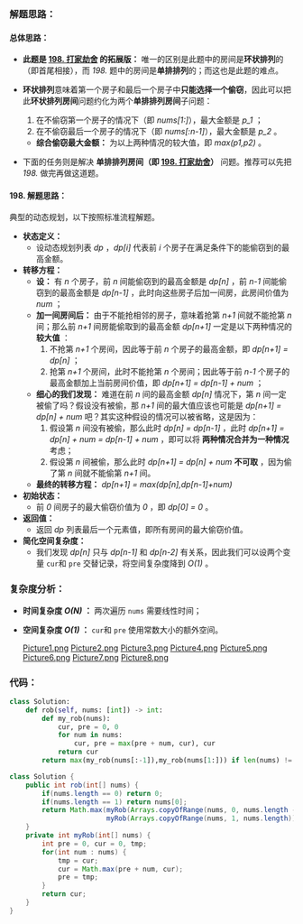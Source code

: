 ### 解题思路：

#### 总体思路：

- **此题是 [198. 打家劫舍](https://leetcode-cn.com/problems/house-robber/solution/da-jia-jie-she-dong-tai-gui-hua-jie-gou-hua-si-lu-/) 的拓展版：** 唯一的区别是此题中的房间是**环状排列**的（即首尾相接），而 *198.* 题中的房间是**单排排列**的；而这也是此题的难点。

- **环状排列**意味着第一个房子和最后一个房子中**只能选择一个偷窃**，因此可以把此**环状排列房间**问题约化为两个**单排排列房间**子问题：

  1. 在不偷窃第一个房子的情况下（即 *nums[1:]*），最大金额是 *p_1* ；
  2. 在不偷窃最后一个房子的情况下（即 *nums[:n-1]*），最大金额是 *p_2* 。

  - **综合偷窃最大金额：** 为以上两种情况的较大值，即 *max(p1,p2)* 。

- 下面的任务则是解决 **单排排列房间（即 [198. 打家劫舍](https://leetcode-cn.com/problems/house-robber/solution/da-jia-jie-she-dong-tai-gui-hua-jie-gou-hua-si-lu-/)）** 问题。推荐可以先把 *198.* 做完再做这道题。

#### 198. 解题思路：

典型的动态规划，以下按照标准流程解题。

- **状态定义：**
  - 设动态规划列表 *dp* ，*dp[i]* 代表前 *i* 个房子在满足条件下的能偷窃到的最高金额。
- **转移方程：**
  - **设：** 有 *n* 个房子，前 *n* 间能偷窃到的最高金额是 *dp[n]* ，前 *n-1* 间能偷窃到的最高金额是 *dp[n-1]* ，此时向这些房子后加一间房，此房间价值为 *num* ；
  - **加一间房间后：** 由于不能抢相邻的房子，意味着抢第 *n+1* 间就不能抢第 *n* 间；那么前 *n+1* 间房能偷取到的最高金额 *dp[n+1]* 一定是以下两种情况的 **较大值** ：
    1. 不抢第 *n+1* 个房间，因此等于前 *n* 个房子的最高金额，即 *dp[n+1] = dp[n]* ；
    2. 抢第 *n+1* 个房间，此时不能抢第 *n* 个房间；因此等于前 *n-1* 个房子的最高金额加上当前房间价值，即 *dp[n+1] = dp[n-1] + num* ；
  - **细心的我们发现：** 难道在前 *n* 间的最高金额 *dp[n]* 情况下，第 *n* 间一定被偷了吗？假设没有被偷，那 *n+1* 间的最大值应该也可能是  *dp[n+1] = dp[n] + num* 吧？其实这种假设的情况可以被省略，这是因为：
    1. 假设第 *n* 间没有被偷，那么此时 *dp[n] = dp[n-1]* ，此时 *dp[n+1] = dp[n] + num = dp[n-1] + num* ，即可以将 **两种情况合并为一种情况** 考虑；
    2. 假设第 *n* 间被偷，那么此时 *dp[n+1] = dp[n] + num* **不可取** ，因为偷了第 *n* 间就不能偷第 *n+1* 间。
  - **最终的转移方程：** *dp[n+1] = max(dp[n],dp[n-1]+num)*
- **初始状态：**
  - 前 *0* 间房子的最大偷窃价值为 *0* ，即 *dp[0] = 0* 。
- **返回值：**
  - 返回 *dp* 列表最后一个元素值，即所有房间的最大偷窃价值。
- **简化空间复杂度：**
  - 我们发现 *dp[n]* 只与 *dp[n-1]* 和 *dp[n-2]* 有关系，因此我们可以设两个变量 `cur`和 `pre` 交替记录，将空间复杂度降到 *O(1)* 。

### 复杂度分析：

- **时间复杂度 *O(N)* ：** 两次遍历 `nums` 需要线性时间；
- **空间复杂度 *O(1)* ：** `cur`和 `pre` 使用常数大小的额外空间。

  [Picture1.png](https://pic.leetcode-cn.com/ae512395fc10a22fdc4e22e2fcab394c3321eac42d8d1f28b306fefe1fa43b11-Picture1.png)  [Picture2.png](https://pic.leetcode-cn.com/8c0542b663c975914a70e9d4c5753e50c00b10272846118f2c8f21717a5db639-Picture2.png)  [Picture3.png](https://pic.leetcode-cn.com/0c802bf6ed5137d747794b406ee97d3b49772bf0c14e044914f86b01a72b9a94-Picture3.png)  [Picture4.png](https://pic.leetcode-cn.com/cf6e6cab02fb996d9e6b77972758f4ff5ca9a0163c5224fd4b5d50778101f1a0-Picture4.png)  [Picture5.png](https://pic.leetcode-cn.com/e5b4e986b1e815760226205fbb4aaa4aedace195c4b29e84cc0138b374605798-Picture5.png)  [Picture6.png](https://pic.leetcode-cn.com/34e1af2897fda8d541a93cb79072e250feca60691dfa0a46150082ebf79603c1-Picture6.png)  [Picture7.png](https://pic.leetcode-cn.com/b466bb392ca7bdef75cfaeae18dcbcd8722ad08e913c43dbcbac83fa9868b8f9-Picture7.png)  [Picture8.png](https://pic.leetcode-cn.com/7e645390e53efb4f7754ac218875bd5fa3c639da577eedb24b198d7b50b4ac5a-Picture8.png) 

### 代码：

```python []
class Solution:
    def rob(self, nums: [int]) -> int:
        def my_rob(nums):
            cur, pre = 0, 0
            for num in nums:
                cur, pre = max(pre + num, cur), cur
            return cur
        return max(my_rob(nums[:-1]),my_rob(nums[1:])) if len(nums) != 1 else nums[0]
```

```java []
class Solution {
    public int rob(int[] nums) {
        if(nums.length == 0) return 0;
        if(nums.length == 1) return nums[0];
        return Math.max(myRob(Arrays.copyOfRange(nums, 0, nums.length - 1)), 
                        myRob(Arrays.copyOfRange(nums, 1, nums.length)));
    }
    private int myRob(int[] nums) {
        int pre = 0, cur = 0, tmp;
        for(int num : nums) {
            tmp = cur;
            cur = Math.max(pre + num, cur);
            pre = tmp;
        }
        return cur;
    }
}
```